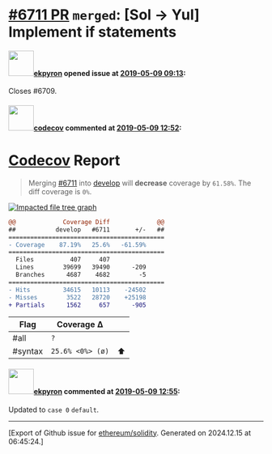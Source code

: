 # [\#6711 PR](https://github.com/ethereum/solidity/pull/6711) `merged`: [Sol -> Yul] Implement if statements

#### <img src="https://avatars.githubusercontent.com/u/1347491?v=4" width="50">[ekpyron](https://github.com/ekpyron) opened issue at [2019-05-09 09:13](https://github.com/ethereum/solidity/pull/6711):

Closes  #6709.

#### <img src="https://avatars.githubusercontent.com/in/254?v=4" width="50">[codecov](https://github.com/apps/codecov) commented at [2019-05-09 12:52](https://github.com/ethereum/solidity/pull/6711#issuecomment-490890844):

# [Codecov](https://codecov.io/gh/ethereum/solidity/pull/6711?src=pr&el=h1) Report
> Merging [#6711](https://codecov.io/gh/ethereum/solidity/pull/6711?src=pr&el=desc) into [develop](https://codecov.io/gh/ethereum/solidity/commit/9e09b5d33bd4543d344e1d605ced08d92f23f9c3?src=pr&el=desc) will **decrease** coverage by `61.58%`.
> The diff coverage is `0%`.

[![Impacted file tree graph](https://codecov.io/gh/ethereum/solidity/pull/6711/graphs/tree.svg?width=650&token=87PGzVEwU0&height=150&src=pr)](https://codecov.io/gh/ethereum/solidity/pull/6711?src=pr&el=tree)

```diff
@@             Coverage Diff             @@
##           develop   #6711       +/-   ##
===========================================
- Coverage    87.19%   25.6%   -61.59%     
===========================================
  Files          407     407               
  Lines        39699   39490      -209     
  Branches      4687    4682        -5     
===========================================
- Hits         34615   10113    -24502     
- Misses        3522   28720    +25198     
+ Partials      1562     657      -905
```

| Flag | Coverage Δ | |
|---|---|---|
| #all | `?` | |
| #syntax | `25.6% <0%> (ø)` | :arrow_up: |

#### <img src="https://avatars.githubusercontent.com/u/1347491?v=4" width="50">[ekpyron](https://github.com/ekpyron) commented at [2019-05-09 12:55](https://github.com/ethereum/solidity/pull/6711#issuecomment-490891744):

Updated to ``case 0`` ``default``.


-------------------------------------------------------------------------------



[Export of Github issue for [ethereum/solidity](https://github.com/ethereum/solidity). Generated on 2024.12.15 at 06:45:24.]
